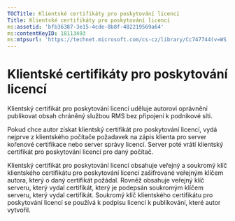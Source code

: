 ```yaml
---
TOCTitle: Klientské certifikáty pro poskytování licencí
Title: Klientské certifikáty pro poskytování licencí
ms:assetid: 'bfb36387-3e15-4cde-8b8f-482219569a64'
ms:contentKeyID: 18113493
ms:mtpsurl: 'https://technet.microsoft.com/cs-cz/library/Cc747744(v=WS.10)'
---
```


Klientské certifikáty pro poskytování licencí
=============================================

Klientský certifikát pro poskytování licencí uděluje autorovi oprávnění publikovat obsah chráněný službou RMS bez připojení k podnikové síti.

Pokud chce autor získat klientský certifikát pro poskytování licencí, vydá nejprve z klientského počítače požadavek na zápis klienta pro server kořenové certifikace nebo server správy licencí. Server poté vrátí klientský certifikát pro poskytování licencí pro daný počítač.

Klientský certifikát pro poskytování licencí obsahuje veřejný a soukromý klíč klientského certifikátu pro poskytování licencí zašifrované veřejným klíčem autora, který o daný certifikát požádal. Rovněž obsahuje veřejný klíč serveru, který vydal certifikát, který je podepsán soukromým klíčem serveru, který vydal certifikát. Soukromý klíč klientského certifikátu pro poskytování licencí se používá k podpisu licencí k publikování, které autor vytvořil.
